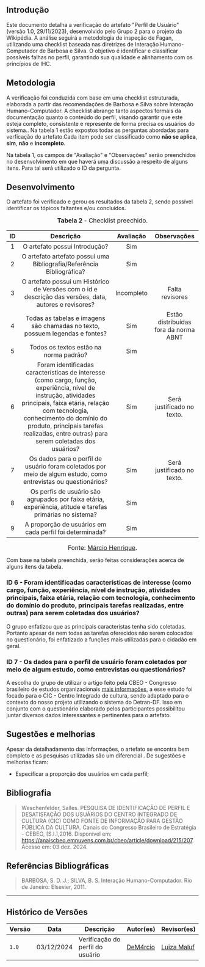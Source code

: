 ## __Introdução__
Este documento detalha a verificação do artefato "Perfil de Usuário" (versão 1.0, 29/11/2023), desenvolvido pelo Grupo 2 para o projeto da Wikipédia. A análise seguirá a metodologia de inspeção de Fagan, utilizando uma checklist baseada nas diretrizes de Interação Humano-Computador de Barbosa e Silva. O objetivo é identificar e classificar possíveis falhas no perfil, garantindo sua qualidade e alinhamento com os princípios de IHC.

## __Metodologia__

A verificação foi conduzida com base em uma checklist estruturada, elaborada a partir das recomendações de Barbosa e Silva sobre Interação Humano-Computador. A checklist abrange tanto aspectos formais da documentação quanto o conteúdo do perfil, visando garantir que este esteja completo, consistente e represente de forma precisa os usuários do sistema.. Na tabela 1 estão expostos todas as perguntas abordadas para verficação do artefato.Cada item pode ser classificado como **não se aplica**, **sim**, **não** e **incompleto**.


Na tabela 1, os campos de "Avaliação" e "Observações" serão preenchidos no desenvolvimento em que haverá uma discussão a respeito de alguns itens. Para tal será utilizado o ID da pergunta.

## __Desenvolvimento__
O artefato foi verificado e gerou os resultados da tabela 2, sendo possível identificar os tópicos faltantes e/ou concluídos.

<font size="3"><p style="text-align: center"><b>Tabela 2</b> - Checklist preechido. </p></font> 

| ID  | Descrição     | Avaliação | Observações |
| :---: | :---------------------------------------------------------------------------------------------------------------: | :---------: | :-----------: |
| 1   | O artefato possui Introdução?     |    Sim      |             |
| 2   | O artefato artefato possui uma Bibliografia/Referência Bibliográfica?        |     Sim      |             |
| 3   | O artefato possui um Histórico de Versões com o id e descrição das versões, data, autores e revisores? |     Incompleto      |    Falta revisores        |
| 4   | Todas as tabelas e imagens são chamadas no texto, possuem legendas e fontes?  | Sim | Estão distribuídas fora da norma ABNT |
| 5   | Todos os textos estão na norma padrão?  | Sim |  |
| 6   | Foram identificadas características de interesse (como cargo, função, experiência, nível de instrução, atividades principais, faixa etária, relação com tecnologia, conhecimento do domínio do produto, principais tarefas realizadas, entre outras) para serem coletadas dos usuários? | Sim | Será justificado no texto. |
| 7   | Os dados para o perfil de usuário foram coletados por meio de algum estudo, como entrevistas ou questionários?  | Sim | Será justificado no texto. |
| 8   | Os perfis de usuário são agrupados por faixa etária, experiência, atitude e tarefas primárias no sistema?  | Sim |  |
| 9   | A proporção de usuários em cada perfil foi determinada?  | Sim | |

<font size="3"><p style="text-align: center">Fonte: [Márcio Henrique](https://github.com/DeM4rcio).</p></font>

Com base na tabela preenchida, serão feitas considerações acerca de alguns itens da tabela.

### ID 6 - Foram identificadas características de interesse (como cargo, função, experiência, nível de instrução, atividades principais, faixa etária, relação com tecnologia, conhecimento do domínio do produto, principais tarefas realizadas, entre outras) para serem coletadas dos usuários?


O grupo enfatizou que as principais caracteristas tenha sido coletadas. Portanto apesar de nem todas as tarefas oferecidos não serem colocados no questionário, foi enfatizado a funções mais utilizadas para o cidadão em geral.

### ID 7 - Os dados para o perfil de usuário foram coletados por meio de algum estudo, como entrevistas ou questionários?

A escolha do grupo de utilizar o artigo feito pela CBEO - Congresso brasileiro de estudos organizacionais [mais informações](https://anaiscbeo.emnuvens.com.br/cbeo/article/download/215/207), a esse estudo foi focado para o CIC - Centro Integrado de cultura, sendo adaptado para o contexto do nosso projeto utilizando o sistema do Detran-DF. Isso em conjunto com o questionário elaborado pelos participantes possibilitou juntar diversos dados interessantes e pertinentes para o artefato.



## __Sugestões e melhorias__

Apesar da detalhadamento das informações, o artefato se encontra bem completo e as pesquisas utilizadas são um diferencial . De sugestões e melhorias ficam:

* Especificar a proporção dos usuários em cada perfil;
 
## __Bibliografia__

>Weschenfelder, Salles. PESQUISA DE IDENTIFICAÇÃO DE PERFIL E DESATISFAÇÃO DOS USUÁRIOS DO CENTRO INTEGRADO DE CULTURA (CIC) COMO FONTE DE INFORMAÇÃO PARA GESTÃO PÚBLICA DA CULTURA. Canais do Congresso Brasileiro de Estratégia - CEBEO, [S.l.],2016. Disponível em: https://anaiscbeo.emnuvens.com.br/cbeo/article/download/215/207. Acesso em: 03 dez. 2024.

## __Referências Bibliográficas__
>  BARBOSA, S. D. J.; SILVA, B. S. Interação Humano-Computador. Rio de Janeiro: Elsevier, 2011.

---

## __Histórico de Versões__

Versão  |   Data   | Descrição | Autor(es) | Revisor(es)
--------- | ------ | ------ | ---------- | ----------
 `1.0` | 03/12/2024 | Verificação do perfil do usuário |  [DeM4rcio](https://github.com/DeM4rcio) | [Luiza Maluf](https://github.com/LuizaMaluf)|